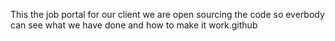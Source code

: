 This the job portal for our client we are open sourcing the code so everbody can see what we have done  and how to make it work.github 
